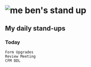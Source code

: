# ![me](https://avatars2.githubusercontent.com/u/5232044?s=50&v=4) ben's stand up

## My daily stand-ups

### Today

    Form Upgrades
    Review Meeting
    CFM DDL
